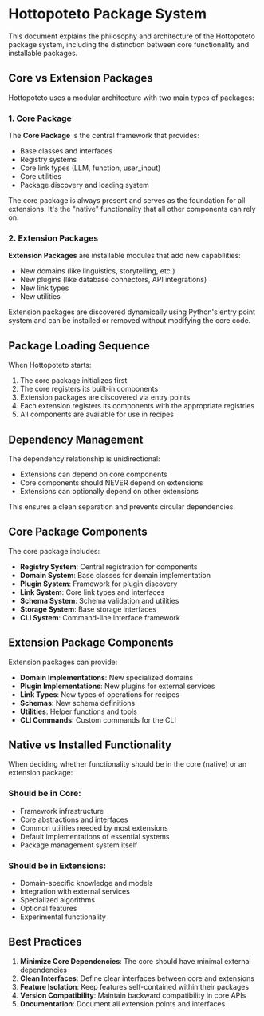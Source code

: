# Hottopoteto Package System

This document explains the philosophy and architecture of the Hottopoteto package system, including the distinction between core functionality and installable packages.

## Core vs Extension Packages

Hottopoteto uses a modular architecture with two main types of packages:

### 1. Core Package

The **Core Package** is the central framework that provides:

- Base classes and interfaces
- Registry systems
- Core link types (LLM, function, user_input)
- Core utilities
- Package discovery and loading system

The core package is always present and serves as the foundation for all extensions. It's the "native" functionality that all other components can rely on.

### 2. Extension Packages

**Extension Packages** are installable modules that add new capabilities:

- New domains (like linguistics, storytelling, etc.)
- New plugins (like database connectors, API integrations)
- New link types
- New utilities

Extension packages are discovered dynamically using Python's entry point system and can be installed or removed without modifying the core code.

## Package Loading Sequence

When Hottopoteto starts:

1. The core package initializes first
2. The core registers its built-in components
3. Extension packages are discovered via entry points
4. Each extension registers its components with the appropriate registries
5. All components are available for use in recipes

## Dependency Management

The dependency relationship is unidirectional:

- Extensions can depend on core components
- Core components should NEVER depend on extensions
- Extensions can optionally depend on other extensions

This ensures a clean separation and prevents circular dependencies.

## Core Package Components

The core package includes:

- **Registry System**: Central registration for components
- **Domain System**: Base classes for domain implementation
- **Plugin System**: Framework for plugin discovery
- **Link System**: Core link types and interfaces
- **Schema System**: Schema validation and utilities
- **Storage System**: Base storage interfaces
- **CLI System**: Command-line interface framework

## Extension Package Components

Extension packages can provide:

- **Domain Implementations**: New specialized domains
- **Plugin Implementations**: New plugins for external services
- **Link Types**: New types of operations for recipes
- **Schemas**: New schema definitions
- **Utilities**: Helper functions and tools
- **CLI Commands**: Custom commands for the CLI

## Native vs Installed Functionality

When deciding whether functionality should be in the core (native) or an extension package:

### Should be in Core:

- Framework infrastructure
- Core abstractions and interfaces
- Common utilities needed by most extensions
- Default implementations of essential systems
- Package management system itself

### Should be in Extensions:

- Domain-specific knowledge and models
- Integration with external services
- Specialized algorithms
- Optional features
- Experimental functionality

## Best Practices

1. **Minimize Core Dependencies**: The core should have minimal external dependencies
2. **Clean Interfaces**: Define clear interfaces between core and extensions
3. **Feature Isolation**: Keep features self-contained within their packages
4. **Version Compatibility**: Maintain backward compatibility in core APIs
5. **Documentation**: Document all extension points and interfaces
